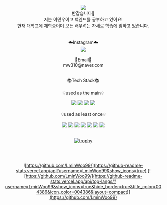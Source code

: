 <div align="center"> 
<img src="https://capsule-render.vercel.app/api?type=waving&color=auto&height=200&section=header&text=Welcome&fontSize=90" />
  <br> 
  반갑습니다👋<br> 
  저는 이민우이고 백엔드를 공부하고 있어요!<br>
  현재 대학교에 재학중이며 모든 배우려는 자세로 학습에 임하고 있습니다.<br>
  <br>
  <br>
  ☁️Instagram☁️
  <br>
  <a href="http://www.instagram.com/min_lifel" target="_blank"><img src="https://img.shields.io/badge/Instagram-E4405F?style=flat-square&logo=Instagram&logoColor=white"/></a>
 
  <br>
  <br>
📧Email📧
  <br>
  mw310@naver.com
  <br>
<br>
 
  
 📚Tech Stack📚
  <br>
  <br>
💡used as the main💡
<br>

<div align="center">
  <img src="https://img.shields.io/badge/Java-007396?style=flat&logo=Java&logoColor=white"/>
<img src="https://img.shields.io/badge/Spring Boot-6DB33F?style=flat&logo=Spring Boot&logoColor=white"/>
<img src="https://img.shields.io/badge/Spring-6DB33F?style=flat&logo=Spring&logoColor=white"/>
<img src="https://img.shields.io/badge/MySQL-4479A1?style=flat&logo=MySQl&logoColor=white"/>
<br>
  <br>
💡used as least once💡
<br>
  <br>
<img src="https://img.shields.io/badge/HTML5-E34F26?style=flat&logo=HTML5&logoColor=white"/>
<img src="https://img.shields.io/badge/CSS3-1572B6?style=flat&logo=CSS3&logoColor=white"/>
<img src="https://img.shields.io/badge/JavaScript-F7DF1E?style=flat&logo=JavaScript&logoColor=white"/>
<img src="https://img.shields.io/badge/Python-3776AB?style=flat&logo=Python&logoColor=white"/>
<img src="https://img.shields.io/badge/C-A8B9CC?style=flat&logo=C&logoColor=white"/>
  <img src="https://img.shields.io/badge/Amazon AWS-232F3E?style=flat&logo=Amazon AWS&logoColor=white"/>
    <img src="https://img.shields.io/badge/Linux-FCC624?style=flat&logo=Linux&logoColor=white"/>
  <br><br>
  
  [![trophy](https://github-profile-trophy.vercel.app/?username=dkssud8150&theme=flat&column=7)](https://github.com/LminWoo99/)
</div><br><br>
  
 </div>
 <div align="center">
  
![https://github.com/LminWoo99/](https://github-readme-stats.vercel.app/api?username=LminWoo99&show_icons=true)
[![https://github.com/LminWoo99/](https://github-readme-stats.vercel.app/api/top-langs/?username=LminWoo99&show_icons=true&hide_border=true&title_color=004386&icon_color=004386&layout=compact)](https://github.com/LminWoo99)

  </div>

<br>



<!---
LminWoo99/LminWoo99 is a ✨ special ✨ repository because its `README.md` (this file) appears on your GitHub profile.
You can click the Preview link to take a look at your changes.
--->
